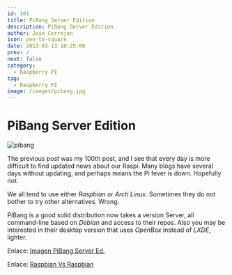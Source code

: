 ```yaml
---
id: 101
title: PiBang Server Edition
description: PiBang Server Edition
author: Jose Cerrejon
icon: pen-to-square
date: 2013-03-13 10:25:00
prev: /
next: false
category:
  - Raspberry PI
tag:
  - Raspberry PI
image: /images/pibang.jpg
---
```


# PiBang Server Edition

![pibang](/images/pibang.jpg)

The previous post was my 100th post, and I see that every day is more difficult to find updated news about our Raspi. Many blogs have several days without updating, and perhaps means the Pi fever is down. Hopefully not.

We all tend to use either *Raspbian* or *Arch Linux*. Sometimes they do not bother to try other alternatives. Wrong.

PiBang is a good solid distribution now takes a version Server, all command-line based on *Debian* and access to their repos. Also you may be interested in their desktop version that uses *OpenBox* instead of *LXDE*, lighter.

Enlace: [Imagen PiBang Server Ed.](http://sourceforge.net/projects/pibang/files/pibang-server-20130312.img.zip/download)

Enlace: [Raspbian Vs Raspbian](http://pibanglinux.org/notes.html)